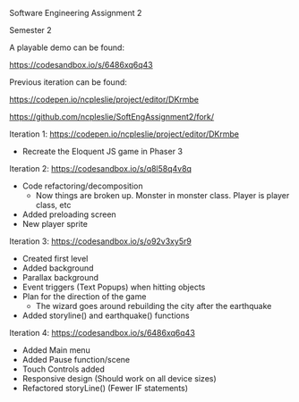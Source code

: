 Software Engineering Assignment 2

Semester 2




A playable demo can be found: 


https://codesandbox.io/s/6486xq6q43


Previous iteration can be found:


https://codepen.io/ncpleslie/project/editor/DKrmbe

https://github.com/ncpleslie/SoftEngAssignment2/fork/






Iteration 1: https://codepen.io/ncpleslie/project/editor/DKrmbe

- Recreate the Eloquent JS game in Phaser 3


Iteration 2: https://codesandbox.io/s/q8l58q4v8q

- Code refactoring/decomposition
    - Now things are broken up. Monster in monster class. Player is player class, etc
- Added preloading screen
- New player sprite

Iteration 3: https://codesandbox.io/s/o92v3xy5r9

- Created first level
- Added background
- Parallax background
- Event triggers (Text Popups) when hitting objects
- Plan for the direction of the game
    - The wizard goes around rebuilding the city after the earthquake
 - Added storyline() and earthquake() functions
 
 Iteration 4: https://codesandbox.io/s/6486xq6q43
 
 - Added Main menu
 - Added Pause function/scene
 - Touch Controls added
 - Responsive design (Should work on all device sizes)
 - Refactored storyLine() (Fewer IF statements)
 

